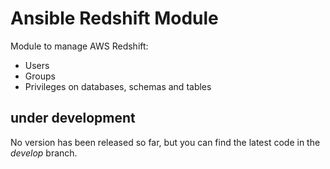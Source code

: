 # Ansible Redshift Module

Module to manage AWS Redshift:
 - Users
 - Groups
 - Privileges on databases, schemas and tables
 
## under development

No version has been released so far, but you can find the latest code in the *develop* branch.